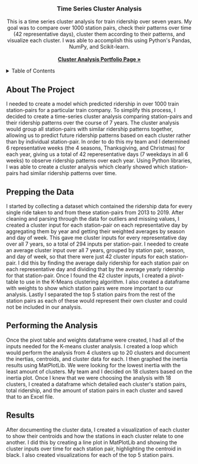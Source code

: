 <div id="top"></div>

<!-- PROJECT LOGO -->
<br />
<div align="center">

  <h3 align="center">Time Series Cluster Analysis</h3>

  <p align="center">
    This is a time series cluster analysis for train ridership over seven years. My goal was to compare over 1000 station pairs, check their patterns over time (42 representative days), cluster them according to their patterns, and visualize each cluster. I was able to accomplish this using Python's Pandas, NumPy, and Scikit-learn.
    <br />
    <br />
    <a href="https://kahliapinkins123.wixsite.com/kahliapinkins/about-3"><strong>Cluster Analysis Portfolio Page »</strong></a>
    <br />
    
    
</div>

<!-- TABLE OF CONTENTS -->
<details>
  <summary>Table of Contents</summary>
  <ol>
    <li><a href="#about-the-project">About The Project</a></li>
    <li><a href="#prep">Prepping the Data</a></li>
    <li><a href="#analysis">Performing the Analysis</a></li>
    <li><a href="#results">Results</a></li>
    <li><a href="#contact">Contact Me</a></li>
  </ol>
</details>



<!-- ABOUT THE PROJECT -->
<div id="about-the-project"></div>

## About The Project

I needed to create a model which predicted ridership in over 1000 train station-pairs for a particular train company. To simplify this process, I decided to create a time-series cluster analysis comparing station-pairs and their ridership patterns over the course of 7 years. The cluster analysis would group all station-pairs with similar ridership patterns together, allowing us to predict future ridership patterns based on each cluster rather than by individual station-pair. In order to do this my team and I determined 6 representative weeks (the 4 seasons, Thanksgiving, and Christmas) for each year, giving us a total of 42 reperesentative days (7 weekdays in all 6 weeks) to observe ridership patterns over each year. Using Python libraries, I was able to create a cluster analysis which clearly showed which station-pairs had similar ridership patterns over time.


<div id="prep"></div>

## Prepping the Data

I started by collecting a dataset which contained the ridership data for every single ride taken to and from these station-pairs from 2013 to 2019. After cleaning and parsing through the data for outliers and missing values, I created a cluster input for each station-pair on each representative day by aggregating them by year and getting their weighted averages by season and day of week. This gave me cluster inputs for every representative day over all 7 years, so a total of 294 inputs per station-pair. I needed to create an average cluster input over all 7 years, grouped by station pair, season, and day of week, so that there were just 42 cluster inputs for each station-pair. I did this by finding the average daily ridership for each station pair on each representative day and dividing that by the average yearly ridership for that station-pair. Once I found the 42 cluster inputs, I created a pivot-table to use in the K-Means clustering algorithm. I also created a dataframe with weights to show which station pairs were more important to our analysis. Lastly I separated the top 5 station pairs from the rest of the station pairs as each of these would represent their own cluster and could not be included in our analysis.

<div id="analysis"></div>

## Performing the Analysis
Once the pivot table and weights dataframe were created, I had all of the inputs needed for the K-means cluster analysis. I created a loop which would perform the analysis from 4 clusters up to 20 clusters and document the inertias, centroids, and cluster data for each. I then graphed the inertia results using MatPlotLib. We were looking for the lowest inertia with the least amount of clusters. My team and I decided on 18 clusters based on the inertia plot. Once I knew that we were choosing the analysis with 18 clusters, I created a dataframe which detailed each cluster's station pairs, total ridership, and the amount of station pairs in each cluster and saved that to an Excel file.

<div id="results"></div>

## Results
After documenting the cluster data, I created a visualization of each cluster to show their centroids and how the stations in each cluster relate to one another. I did this by creating a line plot in MatPlotLib and showing the cluster inputs over time for each station pair, highlighting the centroid in black. I also created visualizations for each of the top 5 station pairs.

<div id="contact"></div>
